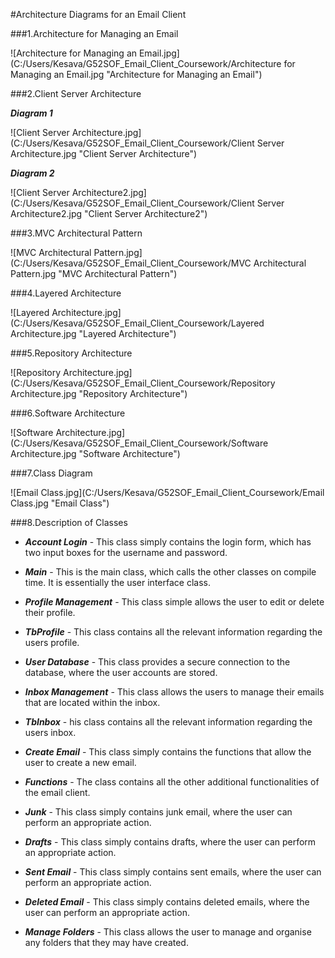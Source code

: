 #Architecture Diagrams for an Email Client 

###1.Architecture for Managing an Email

![Architecture for Managing an Email.jpg](C:/Users/Kesava/G52SOF_Email_Client_Coursework/Architecture for Managing an Email.jpg "Architecture for Managing an Email")   


###2.Client Server Architecture 

**_Diagram 1_**

![Client Server Architecture.jpg](C:/Users/Kesava/G52SOF_Email_Client_Coursework/Client Server Architecture.jpg "Client Server Architecture") 


**_Diagram 2_**

![Client Server Architecture2.jpg](C:/Users/Kesava/G52SOF_Email_Client_Coursework/Client Server Architecture2.jpg "Client Server Architecture2") 

###3.MVC Architectural Pattern 

![MVC Architectural Pattern.jpg](C:/Users/Kesava/G52SOF_Email_Client_Coursework/MVC Architectural Pattern.jpg "MVC Architectural Pattern")


###4.Layered Architecture

![Layered Architecture.jpg](C:/Users/Kesava/G52SOF_Email_Client_Coursework/Layered Architecture.jpg "Layered Architecture")


###5.Repository Architecture

![Repository Architecture.jpg](C:/Users/Kesava/G52SOF_Email_Client_Coursework/Repository Architecture.jpg "Repository Architecture")


###6.Software Architecture

![Software Architecture.jpg](C:/Users/Kesava/G52SOF_Email_Client_Coursework/Software Architecture.jpg "Software Architecture")


###7.Class Diagram

![Email Class.jpg](C:/Users/Kesava/G52SOF_Email_Client_Coursework/Email Class.jpg "Email Class")


###8.Description of Classes

- **_Account Login_** - This class simply contains the login form, which has two  input boxes for the username and password. 

- **_Main_** - This is the main class, which calls the other classes on compile time. It is essentially the user interface class. 

- **_Profile Management_** - This class simple allows the user to edit or delete their profile.

- **_TbProfile_** - This class contains all the relevant information regarding the users profile. 

- **_User Database_** - This class provides a secure connection to the database, where the user accounts are stored. 

- **_Inbox Management_** - This class allows the users to manage their emails that are located within the inbox.

- **_TbInbox_** - his class contains all the relevant information regarding the users inbox. 

- **_Create Email_** - This class simply contains the functions that allow the user to create a new email. 

- **_Functions_** - The class contains all the other additional functionalities of the email client.

- **_Junk_** - This class simply contains junk email, where the user can perform an appropriate action.

- **_Drafts_** - This class simply contains drafts, where the user can perform an appropriate action.

- **_Sent Email_** - This class simply contains sent emails, where the user can perform an appropriate action.

- **_Deleted Email_** - This class simply contains deleted emails, where the user can perform an appropriate action.

- **_Manage Folders_** - This class allows the user to manage and organise any folders that they may have created.



